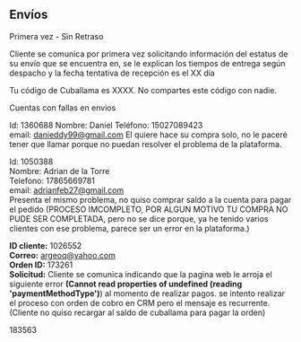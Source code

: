 
Envíos
---
Primera vez - Sin Retraso

Cliente se comunica por primera vez solicitando información del estatus de su envío que se encuentra en, se le explican los tiempos de entrega según despacho y la fecha tentativa de recepción es el XX día

Tu código de Cuballama es XXXX. No compartes este código con nadie.


Cuentas con fallas en envios

Id: 1360688
Nombre: Daniel
Teléfono: 15027089423
email: danieddy99@gmail.com
El quiere hace su compra solo, no le paceré tener que llamar porque no puedan resolver el problema de la plataforma.

Id: 1050388  
Nombre: Adrian de la Torre  
Telefono: 17865669781  
email: [adrianfeb27@gmail.com](mailto:adrianfeb27@gmail.com)  
Presenta el mismo problema, no quiso comprar saldo a la cuenta para pagar el pedido (PROCESO IMCOMPLETO, POR ALGUN MOTIVO TU COMPRA NO PUDE SER COMPLETADA, pero no se dice porque, ya he tenido varios clientes con ese problema, parece ser un error en la plataforma.)

**ID cliente:** 1026552  
**Correo:** [argeoq@yahoo.com](mailto:argeoq@yahoo.com)  
**Orden ID:** 173261  
**Solicitud:** Cliente se comunica indicando que la pagina web le arroja el siguiente error **(Cannot read properties of undefined (reading 'paymentMethodType')**) al momento de realizar pagos. se intento realizar el proceso con orden de cobro en CRM pero el mensaje es recurrente. (Cliente no quiso recargar al saldo de cuballama para pagar la orden)

183563